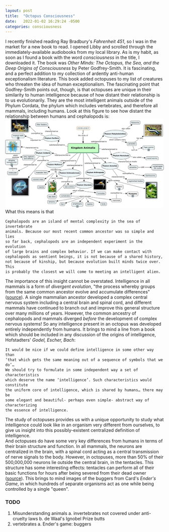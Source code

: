 ```yaml
---
layout: post
title:  "Octopus Consciousness"
date:   2022-01-02 16:29:24 -0500
categories: consciousness
---
```


I recently finished reading Ray Bradbury's _Fahrenheit 451_, so I was in the market for a new book to read. I opened Libby and scrolled through the immediately-available audiobooks from my local library. As is my habit, as soon as I found a book with the word _consciousness_ in the title, I downloaded it.
The book was _Other Minds: The Octopus, the Sea, and the Deep Origins of Consciousness_ by Peter Godfrey-Smith. It is fascinating, and a perfect addition to my collection of ardently anti-human exceptionalism literature. This book added octopuses to my list of creatures who threaten the idea of human exceptionalism. The fascinating point that Godfrey-Smith points out, though, is that octopuses are unique in their similarity to human intelligence because of how distant their relationship is to us evolutionarily. They are the most intelligent animals outside of the Phylum Cordata, the phylum which includes vertebrates, and therefore all mammals, including humans. Look at this figure to see how distant the relationship between humans and cephalopods is:
![animal kingdom](./../images/animal_kingdom.jpeg)
What this means is that  
```
Cephalopods are an island of mental complexity in the sea of invertebrate
animals. Because our most recent common ancestor was so simple and lies
so far back, cephalopods are an independent experiment in the evolution
of large brains and complex behavior. If we can make contact with
cephalopods as sentient beings, it is not because of a shared history,
not because of kinship, but because evolution built minds twice over. This
is probably the closest we will come to meeting an intelligent alien.
```
The importance of this insight cannot be overstated. Intelligence in all mammals is a form of _divergent evolution_, "the process whereby groups from the same common ancestor evolve and accumulate differences" ([source][divergent-evolution]).
A single mammalian ancestor developed a complex central nervous system including a central brain and spinal cord, and different mammals have continued to branch out and improve this general structure over many millions of years. However, the common ancestry of cephalopods and mammals diverged _before_ the development of complex nervous systems! So any intelligence present in an octopus was developed entirely independently from humans. It brings to mind a line from a book which should be included in any discussion of the origins of intelligence, Hofstadters' _Godel, Escher, Bach_:  
```
It would be nice if we could define intelligence in some other way than
‘that which gets the same meaning out of a sequence of symbols that we do’…
We should try to formulate in some independent way a set of characteristics
which deserve the name ‘intelligence’. Such characteristics would constitute
the uniform core of intelligence, which is shared by humans… there may be
some elegant and beautiful- perhaps even simple- abstract way of characterizing
the essence of intelligence.
```
The study of octopuses provides us with a unique opportunity to study what intelligence could look like in an organism very different from ourselves, to give us insight into this possibly-existent centralized definition of intelligence.  
And octopuses do have some very key differences from humans in terms of their brain structure and function. In all mammals, the neurons are centralized in the brain, with a spinal cord acting as a central transmission of nerve signals to the body. However, in octopuses, more than 50% of their 500,000,000 neurons lie outside the central brain, in the tentacles. This structure has some interesting effects: tentacles can perform all of their basic functions for hours after being severed from their dead owner ([source][dead-tentacles]). This brings to mind images of the buggers from Card's _Ender's Game_, in which hundreds of separate organisms act as one while being controlled by a single "queen". 

### TODO
1. Misunderstanding animals
    a. invertebrates not covered under anti-cruelty laws
    b. de Waal's Ignobel Prize butts
2. vertebrates
    a. Ender's game: buggers


[divergent-evolution]: https://biologydictionary.net/divergent-evolution/
[dead-tentacles]: https://www.smithsonianmag.com/smart-news/severed-octopus-arms-have-a-mind-of-their-own-2403303/
